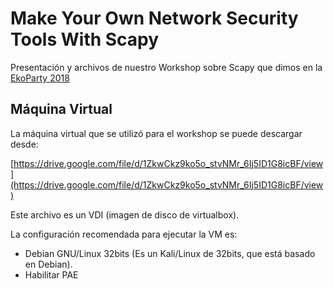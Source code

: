 # Make Your Own Network Security Tools With Scapy
 
Presentación y archivos de nuestro Workshop sobre Scapy que dimos en la [EkoParty 2018](https://www.ekoparty.org/)

## Máquina Virtual

La máquina virtual que se utilizó para el workshop se puede descargar desde:

[https://drive.google.com/file/d/1ZkwCkz9ko5o_stvNMr_6Ij5ID1G8icBF/view](https://drive.google.com/file/d/1ZkwCkz9ko5o_stvNMr_6Ij5ID1G8icBF/view)

Este archivo es un VDI (imagen de disco de virtualbox).

La configuración recomendada para ejecutar la VM es:

- Debian GNU/Linux 32bits (Es un Kali/Linux de 32bits, que está basado en Debian).
- Habilitar PAE

